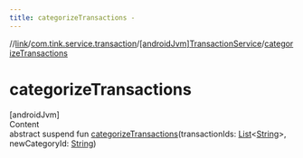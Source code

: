 ```yaml
---
title: categorizeTransactions -
---
```

//[link](../../index.md)/[com.tink.service.transaction](../index.md)/[[androidJvm]TransactionService](index.md)/[categorizeTransactions](categorize-transactions.md)



# categorizeTransactions  
[androidJvm]  
Content  
abstract suspend fun [categorizeTransactions](categorize-transactions.md)(transactionIds: [List](https://kotlinlang.org/api/latest/jvm/stdlib/kotlin.collections/-list/index.html)<[String](https://kotlinlang.org/api/latest/jvm/stdlib/kotlin/-string/index.html)>, newCategoryId: [String](https://kotlinlang.org/api/latest/jvm/stdlib/kotlin/-string/index.html))  



